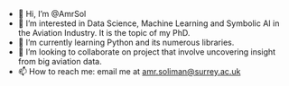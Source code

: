 - 👋 Hi, I’m @AmrSol
- 👀 I’m interested in Data Science, Machine Learning and Symbolic AI in the Aviation Industry. It is the topic of my PhD.
- 🌱 I’m currently learning Python and its numerous libraries.
- 💞️ I’m looking to collaborate on project that involve uncovering insight from big aviation data.
- 📫 How to reach me: email me at amr.soliman@surrey.ac.uk

<!---
AmrSol/AmrSol is a ✨ special ✨ repository because its `README.md` (this file) appears on your GitHub profile.
You can click the Preview link to take a look at your changes.
--->
